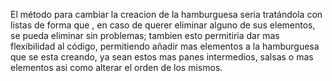El método para cambiar la creacion de la hamburguesa seria tratándola con listas de forma que , en caso de querer eliminar alguno de sus elementos, se pueda eliminar sin problemas; tambien esto permitiria dar mas flexibilidad al código, permitiendo añadir mas elementos a la hamburguesa que se esta creando, ya sean estos mas panes intermedios, salsas o mas elementos asi como alterar el orden de los mismos.
